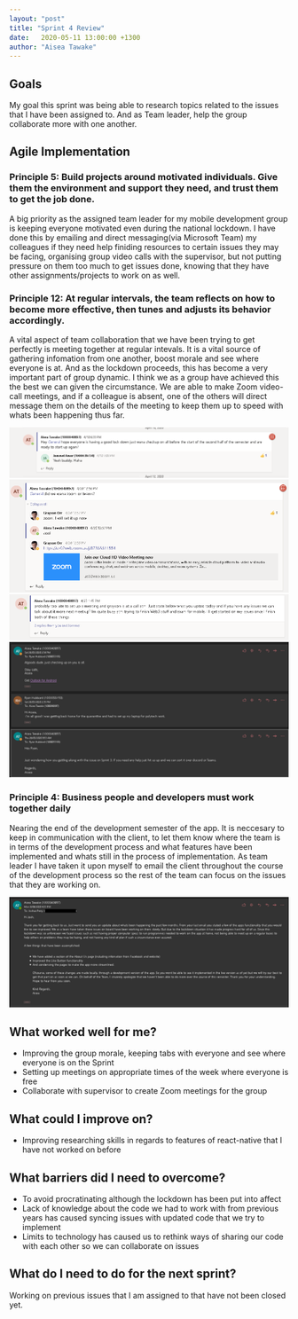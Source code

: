 ```yaml
---
layout: "post"
title: "Sprint 4 Review"
date:   2020-05-11 13:00:00 +1300
author: "Aisea Tawake"
---
```


## Goals

My goal this sprint was being able to research topics related to the issues that I have been assigned to. And as Team leader, help the group collaborate more with one another.


## Agile Implementation

### Principle 5: Build projects around motivated individuals. Give them the environment and support they need, and trust them to get the job done.

A big priority as the assigned team leader for my mobile development group is keeping everyone motivated even during the national lockdown. I have done this by emailing and direct messaging(via Microsoft Team) my colleagues if they need help finiding resources to certain issues they may be facing, organising group video calls with the supervisor, but not putting pressure on them too much to get issues done, knowing that they have other assignments/projects to work on as well.


### Principle 12: At regular intervals, the team reflects on how to become more effective, then tunes and adjusts its behavior accordingly.

A vital aspect of team collaboration that we have been trying to get perfectly is meeting together at regular intevals. It is a vital source of gathering infomation from one another, boost morale and see where everyone is at. And as the lockdown proceeds, this has become a very important part of group dynamic. I think we as a group have achieved this the best we can given the circumstance. We are able to make Zoom video-call meetings, and if a colleague is absent, one of the others will direct message them on the details of the meeting to 
keep them up to speed with whats been happening thus far.

![alt text](https://raw.githubusercontent.com/tawaab1/portfolio-images/master/Project%202%20images/p19.png "Meetings and general conversation")
![alt text](https://raw.githubusercontent.com/tawaab1/portfolio-images/master/Project%202%20images/p20.png "Meetings and general conversation")
![alt text](https://raw.githubusercontent.com/tawaab1/portfolio-images/master/Project%202%20images/p21.png "Meetings and general conversation")
![alt text](https://raw.githubusercontent.com/tawaab1/portfolio-images/master/Project%202%20images/p22.png "Meetings and general conversation")

### Principle 4: Business people and developers must work together daily

Nearing the end of the development semester of the app. It is neccesary to keep in communication with the client, to let them know where the team is in terms of the development process and what features have been implemented and whats still in the process of implementation. As team leader I have taken it upon myself to email the client throughout the course of the development process so the rest of the team can focus on the issues that they are working on.

![alt text](https://raw.githubusercontent.com/tawaab1/portfolio-images/master/Project%202%20images/p13.png "Contacting the client about whats been happening so far")


## What worked well for me?

* Improving the group morale, keeping tabs with everyone and see where everyone is on the Sprint
* Setting up meetings on appropriate times of the week where everyone is free
* Collaborate with supervisor to create Zoom meetings for the group


## What could I improve on?

* Improving researching skills in regards to features of react-native that I have not worked on before

## What barriers did I need to overcome?

* To avoid procratinating although the lockdown has been put into affect
* Lack of knowledge about the code we had to work with from previous years has caused syncing issues with updated code that we try to implement
* Limits to technology has caused us to rethink ways of sharing our code with each other so we can collaborate on issues 

## What do I need to do for the next sprint?

Working on previous issues that I am assigned to that have not been closed yet.
